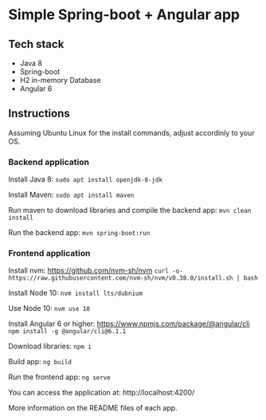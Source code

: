 # Simple Spring-boot + Angular app

## Tech stack

* Java 8
* Spring-boot
* H2 in-memory Database
* Angular 6

## Instructions

Assuming Ubuntu Linux for the install commands, adjust accordinly to your OS.

### Backend application

Install Java 8: ``` sudo apt install openjdk-8-jdk ```

Install Maven: ``` sudo apt install maven ```

Run maven to download libraries and compile the backend app: ``` mvn clean install ```

Run the backend app: ``` mvn spring-boot:run ```

### Frontend application

Install nvm: https://github.com/nvm-sh/nvm ``` curl -o- https://raw.githubusercontent.com/nvm-sh/nvm/v0.38.0/install.sh | bash ```


Install Node 10: ``` nvm install lts/dubnium ```

Use Node 10: ``` nvm use 10 ```

Install Angular 6 or higher: https://www.npmjs.com/package/@angular/cli
``` npm install -g @angular/cli@6.1.1 ```

Download libraries: ``` npm i ```

Build app: ``` ng build ```

Run the frontend app: ``` ng serve ```

You can access the application at: http://localhost:4200/

More information on the README files of each app.
